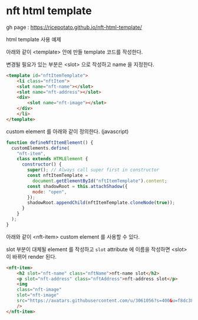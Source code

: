 # nft html template

gh page : https://ricepotato.github.io/nft-html-template/

html template 사용 예제

아래와 같이 &lt;template&gt; 안에 만들 template 코드를 작성한다.

변경될 필요가 있는 부분은 &lt;slot&gt; 으로 작성하고 name 을 지정한다.

```html
<template id="nftItemTemplate">
    <li class="nftItem">
    <slot name="nft-name"></slot>
    <slot name="nft-address"></slot>
    <div>
        <slot name="nft-image"></slot>
    </div>
    </li>
</template>
```

custom element 를 아래와 같이 정의한다. (javascript)

```javascript
function defineNftItemElement() {
  customElements.define(
    "nft-item",
    class extends HTMLElement {
      constructor() {
        super(); // Always call super first in constructor
        const nftItemTemplate =
          document.getElementById("nftItemTemplate").content;
        const shadowRoot = this.attachShadow({
          mode: "open",
        });
        shadowRoot.appendChild(nftItemTemplate.cloneNode(true));
      }
    }
  );
}
```

아래와 같이 &lt;nft-item&gt; custom element 를 사용할 수 있다.

slot 부분이 대체될 element 를 작성하고 `slot` attribute 에 이름을 작성하면 &lt;slot&gt; 이 바뀌어 render 된다.

```html
<nft-item>
    <h2 slot="nft-name" class="nftName">nft-name slot</h2>
    <p slot="nft-address" class="nftAddress">nft-address slot</p>
    <img
    class="nft-image"
    slot="nft-image"
    src="https://avatars.githubusercontent.com/u/3061056?s=400&u=f8dc38910de5f803a62f16f4d987610367575ac9&v=4"
    />
</nft-item>
```

